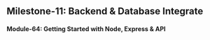## Milestone-11: Backend & Database Integrate

#### Module-64: Getting Started with Node, Express & API
